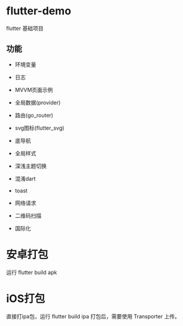 # flutter-demo
flutter 基础项目

## 功能
* 环境变量
* 日志
* MVVM页面示例
* 全局数据(provider)
* 路由(go_router)
* svg图标(flutter_svg)
* 底导航

* 全局样式
* 深浅主题切换
* 混淆dart
* toast
* 网络请求
* 二维码扫描
* 国际化

# 安卓打包
运行 flutter build apk

# iOS打包
直接打ipa包，运行 flutter build ipa
打包后，需要使用 Transporter 上传。